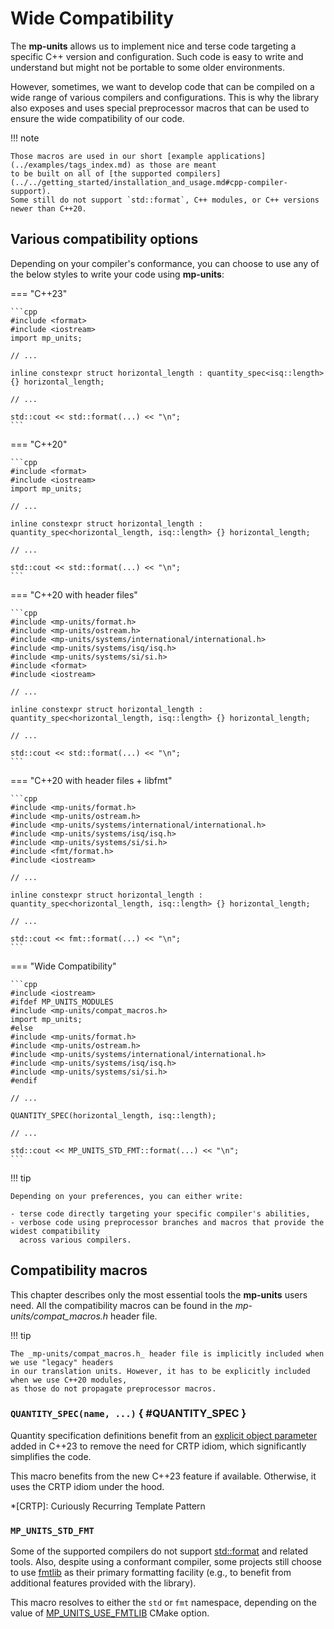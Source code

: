 # Wide Compatibility

The **mp-units** allows us to implement nice and terse code targeting a specific C++ version and
configuration. Such code is easy to write and understand but might not be portable to some older
environments.

However, sometimes, we want to develop code that can be compiled on a wide range of various
compilers and configurations. This is why the library also exposes and uses special preprocessor
macros that can be used to ensure the wide compatibility of our code.

!!! note

    Those macros are used in our short [example applications](../examples/tags_index.md) as those are meant
    to be built on all of [the supported compilers](../../getting_started/installation_and_usage.md#cpp-compiler-support).
    Some still do not support `std::format`, C++ modules, or C++ versions newer than C++20.


## Various compatibility options

Depending on your compiler's conformance, you can choose to use any of the below styles to write
your code using **mp-units**:

=== "C++23"

    ```cpp
    #include <format>
    #include <iostream>
    import mp_units;

    // ...

    inline constexpr struct horizontal_length : quantity_spec<isq::length> {} horizontal_length;

    // ...

    std::cout << std::format(...) << "\n";
    ```

=== "C++20"

    ```cpp
    #include <format>
    #include <iostream>
    import mp_units;

    // ...

    inline constexpr struct horizontal_length : quantity_spec<horizontal_length, isq::length> {} horizontal_length;

    // ...

    std::cout << std::format(...) << "\n";
    ```

=== "C++20 with header files"

    ```cpp
    #include <mp-units/format.h>
    #include <mp-units/ostream.h>
    #include <mp-units/systems/international/international.h>
    #include <mp-units/systems/isq/isq.h>
    #include <mp-units/systems/si/si.h>
    #include <format>
    #include <iostream>

    // ...

    inline constexpr struct horizontal_length : quantity_spec<horizontal_length, isq::length> {} horizontal_length;

    // ...

    std::cout << std::format(...) << "\n";
    ```

=== "C++20 with header files + libfmt"

    ```cpp
    #include <mp-units/format.h>
    #include <mp-units/ostream.h>
    #include <mp-units/systems/international/international.h>
    #include <mp-units/systems/isq/isq.h>
    #include <mp-units/systems/si/si.h>
    #include <fmt/format.h>
    #include <iostream>

    // ...

    inline constexpr struct horizontal_length : quantity_spec<horizontal_length, isq::length> {} horizontal_length;

    // ...

    std::cout << fmt::format(...) << "\n";
    ```

=== "Wide Compatibility"

    ```cpp
    #include <iostream>
    #ifdef MP_UNITS_MODULES
    #include <mp-units/compat_macros.h>
    import mp_units;
    #else
    #include <mp-units/format.h>
    #include <mp-units/ostream.h>
    #include <mp-units/systems/international/international.h>
    #include <mp-units/systems/isq/isq.h>
    #include <mp-units/systems/si/si.h>
    #endif

    // ...

    QUANTITY_SPEC(horizontal_length, isq::length);

    // ...

    std::cout << MP_UNITS_STD_FMT::format(...) << "\n";
    ```

!!! tip

    Depending on your preferences, you can either write:

    - terse code directly targeting your specific compiler's abilities,
    - verbose code using preprocessor branches and macros that provide the widest compatibility
      across various compilers.


## Compatibility macros

This chapter describes only the most essential tools the **mp-units** users need.
All the compatibility macros can be found in the _mp-units/compat_macros.h_ header file.

!!! tip

    The _mp-units/compat_macros.h_ header file is implicitly included when we use "legacy" headers
    in our translation units. However, it has to be explicitly included when we use C++20 modules,
    as those do not propagate preprocessor macros.

### `QUANTITY_SPEC(name, ...)` { #QUANTITY_SPEC }

Quantity specification definitions benefit from an
[explicit object parameter](https://en.cppreference.com/w/cpp/language/member_functions#Explicit_object_parameter)
added in C++23 to remove the need for CRTP idiom, which significantly simplifies the code.

This macro benefits from the new C++23 feature if available. Otherwise, it uses the CRTP idiom under
the hood.

*[CRTP]: Curiously Recurring Template Pattern

### `MP_UNITS_STD_FMT`

Some of the supported compilers do not support [std::format](https://en.cppreference.com/w/cpp/utility/format/format)
and related tools. Also, despite using a conformant compiler, some projects still choose to
use [fmtlib](https://github.com/fmtlib/fmt) as their primary formatting facility (e.g., to benefit
from additional features provided with the library).

This macro resolves to either the `std` or `fmt` namespace, depending on the value of
[MP_UNITS_USE_FMTLIB](../../getting_started/installation_and_usage.md#MP_UNITS_USE_FMTLIB)
CMake option.
